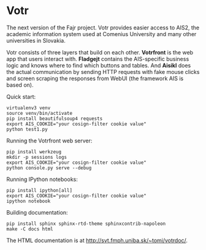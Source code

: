 
Votr
====

The next version of the Fajr project. Votr provides easier access to AIS2,
the academic information system used at Comenius University and many other
universities in Slovakia.

Votr consists of three layers that build on each other. **Votrfront** is the web
app that users interact with. **Fladgejt** contains the AIS-specific business
logic and knows where to find which buttons and tables. And **Aisikl** does the
actual communication by sending HTTP requests with fake mouse clicks and screen
scraping the responses from WebUI (the framework AIS is based on).

Quick start:

    virtualenv3 venv
    source venv/bin/activate
    pip install beautifulsoup4 requests
    export AIS_COOKIE="your cosign-filter cookie value"
    python test1.py

Running the Votrfront web server:

    pip install werkzeug
    mkdir -p sessions logs
    export AIS_COOKIE="your cosign-filter cookie value"
    python console.py serve --debug

Running IPython notebooks:

    pip install ipython[all]
    export AIS_COOKIE="your cosign-filter cookie value"
    ipython notebook

Building documentation:

    pip install sphinx sphinx-rtd-theme sphinxcontrib-napoleon
    make -C docs html

The HTML documentation is at <http://svt.fmph.uniba.sk/~tomi/votrdoc/>.
